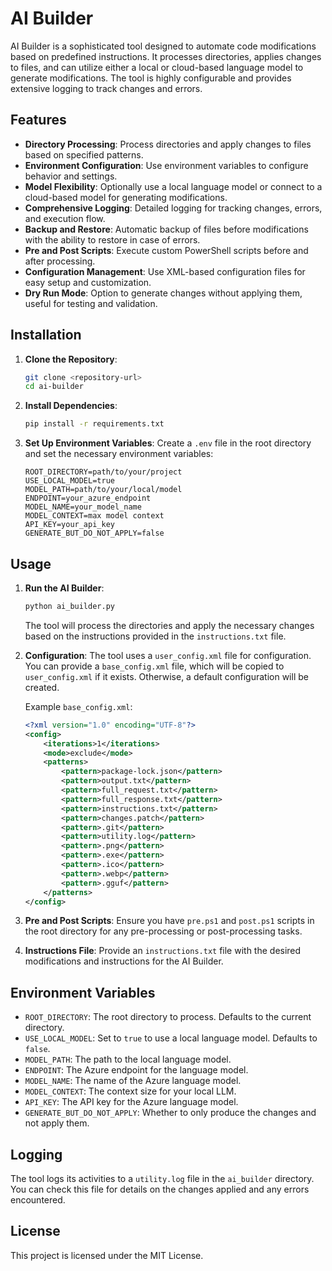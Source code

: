 # AI Builder

AI Builder is a sophisticated tool designed to automate code modifications based on predefined instructions. It processes directories, applies changes to files, and can utilize either a local or cloud-based language model to generate modifications. The tool is highly configurable and provides extensive logging to track changes and errors.

## Features

- **Directory Processing**: Process directories and apply changes to files based on specified patterns.
- **Environment Configuration**: Use environment variables to configure behavior and settings.
- **Model Flexibility**: Optionally use a local language model or connect to a cloud-based model for generating modifications.
- **Comprehensive Logging**: Detailed logging for tracking changes, errors, and execution flow.
- **Backup and Restore**: Automatic backup of files before modifications with the ability to restore in case of errors.
- **Pre and Post Scripts**: Execute custom PowerShell scripts before and after processing.
- **Configuration Management**: Use XML-based configuration files for easy setup and customization.
- **Dry Run Mode**: Option to generate changes without applying them, useful for testing and validation.

## Installation

1. **Clone the Repository**:
   ```sh
   git clone <repository-url>
   cd ai-builder
   ```

2. **Install Dependencies**:
   ```sh
   pip install -r requirements.txt
   ```

3. **Set Up Environment Variables**:
   Create a `.env` file in the root directory and set the necessary environment variables:
   ```env
   ROOT_DIRECTORY=path/to/your/project
   USE_LOCAL_MODEL=true
   MODEL_PATH=path/to/your/local/model
   ENDPOINT=your_azure_endpoint
   MODEL_NAME=your_model_name
   MODEL_CONTEXT=max model context
   API_KEY=your_api_key
   GENERATE_BUT_DO_NOT_APPLY=false
   ```

## Usage

1. **Run the AI Builder**:
   ```sh
   python ai_builder.py
   ```

   The tool will process the directories and apply the necessary changes based on the instructions provided in the `instructions.txt` file.

2. **Configuration**:
   The tool uses a `user_config.xml` file for configuration. You can provide a `base_config.xml` file, which will be copied to `user_config.xml` if it exists. Otherwise, a default configuration will be created.

   Example `base_config.xml`:
   ```xml
   <?xml version="1.0" encoding="UTF-8"?>
   <config>
       <iterations>1</iterations>
       <mode>exclude</mode>
       <patterns>
           <pattern>package-lock.json</pattern>
           <pattern>output.txt</pattern>
           <pattern>full_request.txt</pattern>
           <pattern>full_response.txt</pattern>
           <pattern>instructions.txt</pattern>
           <pattern>changes.patch</pattern>
           <pattern>.git</pattern>
           <pattern>utility.log</pattern>
           <pattern>.png</pattern>
           <pattern>.exe</pattern>
           <pattern>.ico</pattern>
           <pattern>.webp</pattern>
           <pattern>.gguf</pattern>
       </patterns>
   </config>
   ```

3. **Pre and Post Scripts**:
   Ensure you have `pre.ps1` and `post.ps1` scripts in the root directory for any pre-processing or post-processing tasks.

4. **Instructions File**:
   Provide an `instructions.txt` file with the desired modifications and instructions for the AI Builder.

## Environment Variables

- `ROOT_DIRECTORY`: The root directory to process. Defaults to the current directory.
- `USE_LOCAL_MODEL`: Set to `true` to use a local language model. Defaults to `false`.
- `MODEL_PATH`: The path to the local language model.
- `ENDPOINT`: The Azure endpoint for the language model.
- `MODEL_NAME`: The name of the Azure language model.
- `MODEL_CONTEXT`: The context size for your local LLM.
- `API_KEY`: The API key for the Azure language model.
- `GENERATE_BUT_DO_NOT_APPLY`: Whether to only produce the changes and not apply them.

## Logging

The tool logs its activities to a `utility.log` file in the `ai_builder` directory. You can check this file for details on the changes applied and any errors encountered.

## License

This project is licensed under the MIT License.